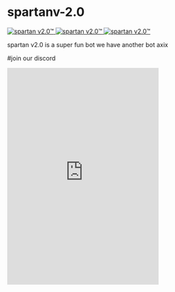 # spartanv-2.0
<a href="https://top.gg/bot/716502384167223356" >
  <img src="https://top.gg/api/widget/status/716502384167223356.svg" alt="spartan v2.0™" />
</a>
<a href="https://top.gg/bot/716502384167223356" >
  <img src="https://top.gg/api/widget/servers/716502384167223356.svg" alt="spartan v2.0™" />
</a>
<a href="https://top.gg/bot/716502384167223356" >
  <img src="https://top.gg/api/widget/owner/716502384167223356.svg" alt="spartan v2.0™" />
</a>


spartan v2.0 is a super fun bot
we have another bot 
axix

#join our discord
<iframe src="https://discord.com/widget?id=715518142893260971&theme=dark" width="350" height="500" allowtransparency="true" frameborder="0" sandbox="allow-popups allow-popups-to-escape-sandbox allow-same-origin allow-scripts"></iframe>
